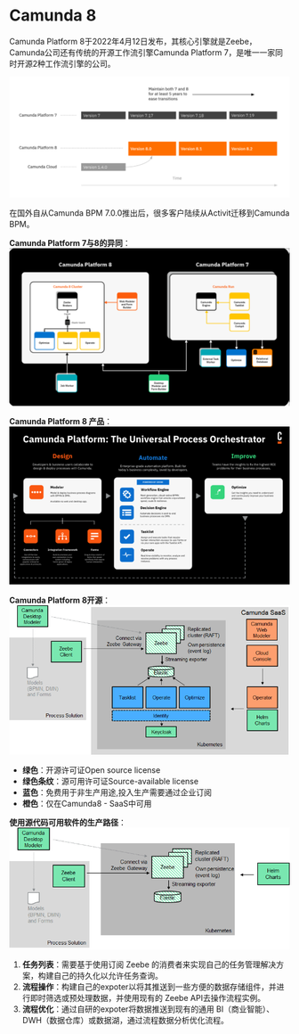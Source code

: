# Camunda 8

Camunda Platform 8于2022年4月12日发布，其核心引擎就是Zeebe，Camunda公司还有传统的开源工作流引擎Camunda Platform 7，是唯一一家同时开源2种工作流引擎的公司。

![img.png](img.png)

在国外自从Camunda BPM 7.0.0推出后，很多客户陆续从Activit迁移到Camunda BPM。

**Camunda Platform 7与8的异同**：  
![img_1.png](img_1.png)

**Camunda Platform 8 产品**：  
![img_2.png](img_2.png)

**Camunda Platform 8开源**：  
![img_3.png](img_3.png)
- **绿色**：开源许可证Open source license
- **绿色条纹**：源可用许可证Source-available license
- **蓝色**：免费用于非生产用途,投入生产需要通过企业订阅
- **橙色**：仅在Camunda8 - SaaS中可用

**使用源代码可用软件的生产路径**：  
![img_4.png](img_4.png)

1. **任务列表**：需要基于使用订阅 Zeebe 的消费者来实现自己的任务管理解决方案，构建自己的持久化以允许任务查询。
2. **流程操作**：构建自己的expoter以将其推送到一些方便的数据存储组件，并进行即时筛选或预处理数据，并使用现有的 Zeebe API去操作流程实例。
3. **流程优化**：通过自研的expoter将数据推送到现有的通用 BI（商业智能）、DWH（数据仓库）或数据湖，通过流程数据分析优化流程。




